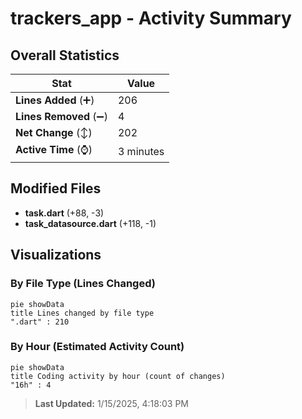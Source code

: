 # trackers_app - Activity Summary 

## Overall Statistics

| Stat                   | Value                                                             |
| ---------------------- | ----------------------------------------------------------------- |
| **Lines Added** (➕)   | 206                                          |
| **Lines Removed** (➖) | 4                                        |
| **Net Change** (↕)    | 202                |
| **Active Time** (⌚)   | 3 minutes |


## Modified Files
- **task.dart** (+88, -3)
- **task_datasource.dart** (+118, -1)

## Visualizations

### By File Type (Lines Changed)

```mermaid
pie showData
title Lines changed by file type
".dart" : 210
```

### By Hour (Estimated Activity Count)

```mermaid
pie showData
title Coding activity by hour (count of changes)
"16h" : 4
```


> **Last Updated:** 1/15/2025, 4:18:03 PM